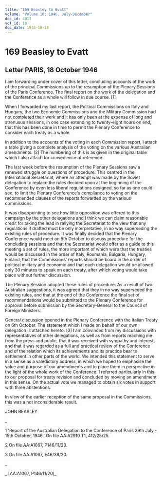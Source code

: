 ```yaml
---
title: "169 Beasley to Evatt"
volume: "Volume 10: 1946, July-December"
doc_id: 4017
vol_id: 10
doc_date: 1946-10-18
---
```


# 169 Beasley to Evatt

## Letter PARIS, 18 October 1946

I am forwarding under cover of this letter, concluding accounts of the work of the principal Commissions up to the resumption of the Plenary Sessions of the Paris Conference. The final report on the work of the delegation and the Conference as a whole will follow in due course. [1]

When I forwarded my last report, the Political Commissions on Italy and Hungary, the two Economic Commissions and the Military Commission had not completed their work and it has only been at the expense of long and strenuous sessions, in one case extending to twenty-eight hours on end, that this has been done in time to permit the Plenary Conference to consider each treaty as a whole.

In addition to the accounts of the voting in each Commission report, I attach a table giving a complete analysis of the voting on the various Australian amendments. [2] The numbering of this is as given in the original table which I also attach for convenience of reference.

The last week before the resumption of the Plenary Sessions saw a renewed struggle on questions of procedure. This centred in the International Secretariat, where an attempt was made by the Soviet delegation to replace the rules decided upon at the beginning of the Conference by even less liberal regulations designed, so far as one could see, to limit the Plenary Conference's compliance to voting on the recommended clauses of the reports forwarded by the various commissions.

It was disappointing to see how little opposition was offered to this campaign by the other delegations and I think we can claim reasonable credit for taking the lead in rallying the Secretariat to the view that any regulations it drafted must be only interpretative, in no way superseding the existing rules of procedure. It was finally decided that the Plenary Conference would meet on 5th October to discuss procedure for the concluding sessions and that the Secretariat would offer as a guide to this meeting a set of rules, the more important of which were that the treaties would be discussed in the order of Italy, Roumania, Bulgaria, Hungary, Finland, that the Commissions' reports should be board in the order of political military and economic and that each delegation would be allowed only 30 minutes to speak on each treaty, after which voting would take place without further discussion.

The Plenary Session adopted these rules of procedure. As a result of two Australian suggestions, it was agreed that they in no way superseded the existing rules, and that at the end of the Conference the final set of recommendations would be submitted to the Plenary Conference for approval before submission by the Secretary-General to the Council of Foreign Ministers.

General discussion opened in the Plenary Conference with the Italian Treaty on 6th October. The statement which I made on behalf of our own delegation is attached hereto. [3] I am convinced from my discussions with representatives of other delegations, as well as from reports reaching me from the press and public, that it was received with sympathy and interest, and that it was regarded as a full and practical review of the Conference and of the relation which its achievements and its practice bear to settlement in other parts of the world. We intended this statement to serve in a sense as a valedictory address, in which we hoped to emphasise the value and purpose of our amendments and to place them in perspective in the light of the whole work of the Conference. I referred particularly in this to our proposal for treaty revision and concluded by moving an amendment in this sense. On the actual vote we managed to obtain six votes in support with three abstentions.

In view of the earlier reception of the same proposal in the Commissions, this was a not inconsiderable result.

JOHN BEASLEY

_

1 'Report of the Australian Delegation to the Conference of Paris 29th July - 15th October, 1946.' On file AA:A2910 T1, 412/25/25.

2 On file AA:A1067, P146/11/20.

3 On file AA:A1067, E46/38/30.

_

_ [AA:A1067, P146/11/20]_
